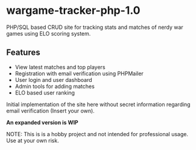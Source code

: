 # wargame-tracker-php-1.0

PHP/SQL based CRUD site for tracking stats and matches of nerdy war games using ELO scoring system.

## Features
* View latest matches and top players
* Registration with email verification using PHPMailer
* User login and user dashboard
* Admin tools for adding matches
* ELO based user ranking

Initial implementation of the site here without secret information regarding email verification (Insert your own).

<b>An expanded version is WIP</b>

NOTE: This is is a hobby project and not intended for professional usage. Use at your own risk.
